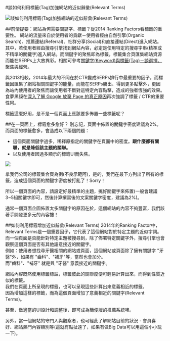 #談如何利用標籤(Tag)加強網站的近似辭彙(Relevant Terms)

![談如何利用標籤(Tag)加強網站的近似辭彙(Relevant Terms)](https://lh4.googleusercontent.com/7Dfz87XHYtk45OdRN-Hfv_sA8AHuRxI6W_Z-KL6LqHc=w800-h592-no)

##前情提要：網站為何需要關鍵字、標籤？從2014 Ranking Factors看標籤的重要性。
網站的流量來自於使用者的貢獻－使用者經由自然引擎(Organic Search)、推薦連結(Referral)、社群分享(Social)和直接連結(Direct)進入網站。其中，若使用者經由搜尋引擎找到網站內容，必定是使用特定的搜尋字串(精準或不精準的關鍵字)進入網站。而關鍵字的聚焦即為標籤，標籤集合頁匯集網站資源而能在SERPs上大放異彩。相關可參考[關鍵字(Keyword)與標籤(Tag)－談選擇、聚焦與經營](http://cythilya.blogspot.tw/2014/08/keywordtag.html)。  

與2013相較，2014年最大的不同在於CTR變成SERPs排行中最重要的因子，而標籤因匯集了網站相關關鍵字的能量，而能在SERPs勝出、得到更多點擊外，更因為站內使用者的聚焦而讓使用者不斷對這特定內容點擊，造成的強者恆強的效果。食夢黑貘在[深入了解 Google 放棄 Page 的真正原因](http://gene.speaking.tw/2014/11/google-page.html)再次強調了標籤 / CTR的重要性阿。


標籤這麼好用，是不是一個頁面上應該要多佈置一些標籤呢？  

##在一頁面上，標籤愈多愈好？
別忘記，頁面中佈置的關鍵字密度建議為2%。而頁面的標籤愈多，會造成以下兩個問題：

- 這個頁面關鍵字過多，稀釋原指定的關鍵字在頁面中的密度。**跟什麼都有關聯，就是降低該主題的關聯。**
- 以及使用者因過多顯示的標籤UI而失焦。

![](https://lh5.googleusercontent.com/-WGOcX8qB7gU/VHXWWmCaFkI/AAAAAAAADhw/0P3keXmUluU/w730-h664-no/tag_exmaple_20141126.jpg)

拿我們公司的標籤集合頁為例(不良示範阿)，是的，我們在最下方列出了所有的標籤，造成這個頁面的關鍵字密度被打亂了！Sorry！

所以一個頁面的內容，請設定好最精準的主題，挑好關鍵字來佈置(一般會建議3~5組關鍵字即可，然後計算撰寫後的文案關鍵字密度，建議為2%)。

通常一個頁面企圖佈置太多關鍵字的原因在於，這個網站的內容不夠豐富，我們該著手開發更多元的內容摟！

##如何利用標籤增加近似辭彙(Relevant Terms)
2014年的Ranking Factor中，Relevant Terms是一個重要因子，它代表了這個網站對於特定主題的近似字詞。  
而一個頁面是否能針對特定主題被搜尋到，除了佈署特定關鍵字外，搜尋引擎也會觀察這個頁面是否有其他語意接近的關鍵字。  
例如：使用者想找尋牙醫相關的網站或頁面，這個網站或頁面除了擁有關鍵字 "牙醫"外，如果有 "齒科"、"補牙"等，當然也會加分。  
而"齒科"、"補牙" 就是與 "牙醫" 意義接近的關鍵字。  

網站內容既然使用標籤標註，標籤彼此的關聯度便可輕易計算出來，而得到性質近似的標籤。  
我們在頁面上所呈現的標籤，也可以呈現這些計算出來意義相近的標籤。  
因為增加這樣的標籤，而為這個頁面增加了意義相近的關鍵字(Relevant Terms)。  

甚至，做適當的UI設計和調整後，即可成為簡便版的推薦系統噢。  

另外，當一個網站的守門人與觀察者，也可經此了解網站目前的狀況 - 會員喜好、網站熱門內容類別等(這就有點扯遠了，如果有做Big Data可以用這個小小玩一下)。

